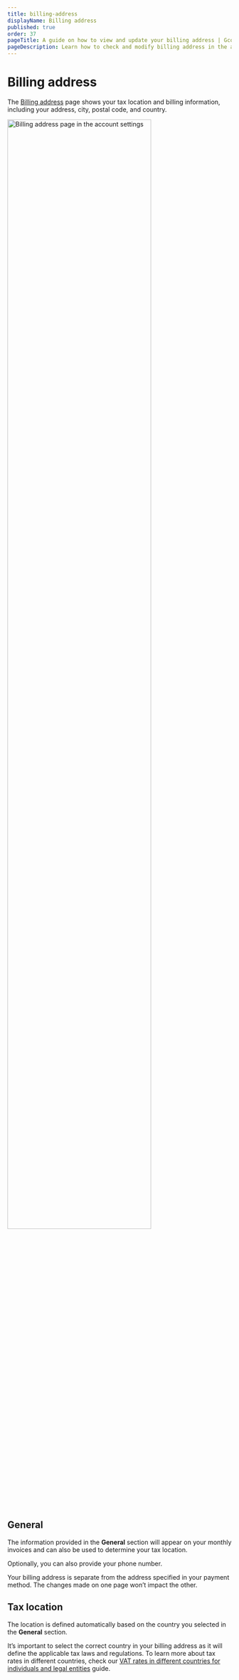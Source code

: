 ```yaml
---
title: billing-address
displayName: Billing address
published: true
order: 37 
pageTitle: A guide on how to view and update your billing address | Gcore
pageDescription: Learn how to check and modify billing address in the account settings.
---
```

# Billing address

The <a href="https://portal.gcore.com/accounts/billing/address" target="_blank">Billing address</a> page shows your tax location and billing information, including your address, city, postal code, and country. 

<img src="https://assets.gcore.pro/docs/account-settings/billing/billing-address/billing-address-page.png" alt="Billing address page in the account settings" width="80%">

## General

The information provided in the **General** section will appear on your monthly invoices and can also be used to determine your tax location. 

Optionally, you can also provide your phone number.

<alert-element type="info" title="Info">
 
Your billing address is separate from the address specified in your payment method. The changes made on one page won’t impact the other. 
 
</alert-element>

## Tax location 

The location is defined automatically based on the country you selected in the **General** section. 

It’s important to select the correct country in your billing address as it will define the applicable tax laws and regulations. To learn more about tax rates in different countries, check our <a href="https://gcore.com/docs/account-settings/billing/vat-rates-in-different-countries-for-an-individual-and-legal-entity#for-eu-countries" target="_blank">VAT rates in different countries for individuals and legal entities</a> guide. 